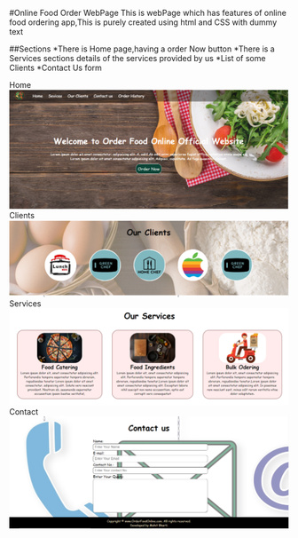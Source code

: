 #Online Food Order WebPage
This is webPage which has features of online food ordering app,This is purely created using html and CSS with dummy text

##Sections
*There is Home page,having a order Now button
*There is a Services sections details of the services provided by us
*List of some Clients
*Contact Us form

Home
<img src="Screenshots/home.png" >
Clients
<img src="Screenshots/clients.png" >
Services
<img src="Screenshots/Services.png" >
Contact
<img src="Screenshots/Contact.png" >

